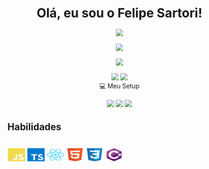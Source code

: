 
<h1 align='center'>
  Olá, eu sou o Felipe Sartori!
</h1>

<!-- <p align='center'>
  A mobile and .net developer from Curitiba, Brazil.
</p> -->

<div align='center'> 

  <!-- Instagram -->
  <a href="https://instagram.com/sartorifelipe_" target="_blank"><img src="https://img.shields.io/badge/-Instagram-%23E4405F?style=for-the-badge&logo=instagram&logoColor=white" target="_blank"></a>

  <!-- Linkedin -->
  <a href="https://www.linkedin.com/in/felipesartori/" target="_blank"><img src="https://img.shields.io/badge/-LinkedIn-%230077B5?style=for-the-badge&logo=linkedin&logoColor=white" target="_blank"></a> 

  <!-- Email -->
  <a href = "mailto:felipesartori.ti@gmail.com"><img src="https://img.shields.io/badge/-Gmail-%23333?style=for-the-badge&logo=gmail&logoColor=white" target="_blank"></a>

</div>


<div align="center">
  <img height="150em" src="https://github-readme-stats.vercel.app/api?username=felipesartori&theme=github_dark&show_icons=true&locale=pt-br"/>
  <img height="150em" src="https://github-readme-stats.vercel.app/api/top-langs/?username=felipesartori&layout=compact&langs_count=7&theme=github_dark"/>
</div>

<div align='center'>
  💻 Meu Setup<br/><br/>
  <img src="https://img.shields.io/badge/windows%2010-%230078D6.svg?&style=for-the-badge&logo=windows&logoColor=white" />
  <img src="https://img.shields.io/badge/intel-core%20i7%209th-%230071C5.svg?&style=for-the-badge&logo=intel&logoColor=white" />
  <img src="https://img.shields.io/badge/RAM-16GB-%230071C5.svg?&style=for-the-badge&logoColor=white" />
</div>

## Habilidades

<div style="display: inline_block"><br>
  <img align="center" alt="Js" height="30" width="40" src="https://raw.githubusercontent.com/devicons/devicon/master/icons/javascript/javascript-plain.svg">
  <img align="center" alt="Ts" height="30" width="40" src="https://raw.githubusercontent.com/devicons/devicon/master/icons/typescript/typescript-plain.svg">
  <img align="center" alt="React" height="30" width="40" src="https://raw.githubusercontent.com/devicons/devicon/master/icons/react/react-original.svg">
  <img align="center" alt="HTML" height="30" width="40" src="https://raw.githubusercontent.com/devicons/devicon/master/icons/html5/html5-original.svg">
  <img align="center" alt="CSS" height="30" width="40" src="https://raw.githubusercontent.com/devicons/devicon/master/icons/css3/css3-original.svg">
  <img align="center" alt="Csharp" height="30" width="40" src="https://raw.githubusercontent.com/devicons/devicon/master/icons/csharp/csharp-original.svg">
</div>  

  ##

<!-- 
<img align="right" src="https://img.shields.io/badge/firebase-ffca28?style=for-the-badge&logo=firebase&logoColor=black" />

<img align="right" src="https://img.shields.io/badge/Insomnia-5849be?style=for-the-badge&logo=Insomnia&logoColor=white" />

<img align="right" src="https://img.shields.io/badge/Node.js-339933?style=for-the-badge&logo=nodedotjs&logoColor=white" />

<img align="right" src="https://img.shields.io/badge/Postman-FF6C37?style=for-the-badge&logo=Postman&logoColor=white" />

<img align="right" src="https://img.shields.io/badge/React-20232A?style=for-the-badge&logo=react&logoColor=61DAFB" />

<img align="right" src="https://img.shields.io/badge/Swagger-85EA2D?style=for-the-badge&logo=Swagger&logoColor=white" />

<img align="right" src="https://img.shields.io/badge/MongoDB-4EA94B?style=for-the-badge&logo=mongodb&logoColor=white" />

<img align="right" src="https://img.shields.io/badge/Microsoft%20SQL%20Server-CC2927?style=for-the-badge&logo=microsoft%20sql%20server&logoColor=white" />

<img align="right" src="https://img.shields.io/badge/MySQL-005C84?style=for-the-badge&logo=mysql&logoColor=white" />

<img align="right" src="https://img.shields.io/badge/PostgreSQL-316192?style=for-the-badge&logo=postgresql&logoColor=white" />

<img align="right" src="https://img.shields.io/badge/React_Native-20232A?style=for-the-badge&logo=react&logoColor=61DAFB" />

<img align="right" src="https://img.shields.io/badge/Flutter-02569B?style=for-the-badge&logo=flutter&logoColor=white" />

<img align="right" src="https://img.shields.io/badge/TypeScript-007ACC?style=for-the-badge&logo=typescript&logoColor=white" />

<img align="right" src="https://img.shields.io/badge/json-5E5C5C?style=for-the-badge&logo=json&logoColor=white" />

<img align="right" src="https://img.shields.io/badge/HTML5-E34F26?style=for-the-badge&logo=html5&logoColor=white" />

<img align="right" src="https://img.shields.io/badge/JavaScript-323330?style=for-the-badge&logo=javascript&logoColor=F7DF1E" />

<img align="right" src="https://img.shields.io/badge/Delphi-B22222?style=for-the-badge&logo=delphi&logoColor=white" /> -->


<!-- 

<details>
  <summary>📃 Resume</summary>

## Education

- 📖 **Web Development**\
📆 2013 - 2016\
📍 **University of the West of São Paulo** - Presidente Prudente, Brazil

## Experience

- 👨‍💻 **Systems Analyst and Front End Developer**\
📆 2015 - 2016\
📍 **Web Works** - Presidente Prudente/SP, Brazil

<img align="right" src="https://img.shields.io/badge/Windows-0078D6?logo=windows&logoColor=white" />
<img align="right" src="https://img.shields.io/badge/Microsoft%20Excel-217346?logo=microsoft-excel&logoColor=white" />
<img align="right" src="https://img.shields.io/badge/Microsoft%20Office-D83B01?logo=microsoft-office&logoColor=white" />
<img align="right" src="https://img.shields.io/badge/SAP-0FAAFF?logo=sap&logoColor=white" />

</details> 

-->

